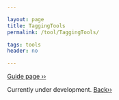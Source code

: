 ```yaml
---

layout: page
title: TaggingTools
permalink: /tool/TaggingTools/

tags: tools
header: no

---
```


[Guide page ››](/assets/htmldoc/html/guide/{{page.title}}) 

Currently under development. [Back››](/tool/)
